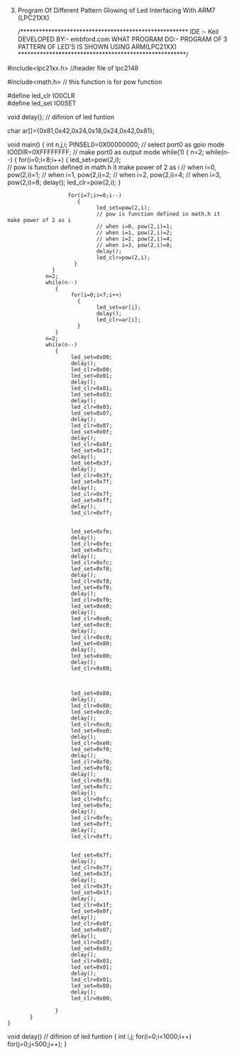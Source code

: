3. Program Of Different Pattern Glowing of Led  Interfacing With ARM7 (LPC21XX) 
 

	/******************************************************
IDE :- Keil
DEVELOPED BY:- embford.com
WHAT PROGRAM DO:- PROGRAM OF 3 PATTERN OF LED'S IS SHOWN 
USING ARM(LPC21XX)
******************************************************/
 
#include<lpc21xx.h>  //header file of lpc2148
 
#include<math.h>  // this function is for pow function
 
#define led_clr IO0CLR   
#define led_set IO0SET
 
void delay();  // difinion of led funtion
 
char ar[]={0x81,0x42,0x24,0x18,0x24,0x42,0x81};
 
void main()
   {
        int n,j,i;
        PINSEL0=0X00000000;   // select port0 as gpio mode
        IO0DIR=0XFFFFFFFF;    // make port0 as output mode 
        while(1)
          {
                n=2;
                while(n--)
                  {
                        for(i=0;i<8;i++)
                          {
                                led_set=pow(2,i);  
                                // pow is function defined in math.h it make power of 2 as i
                                // when i=0, pow(2,i)=1;
                                // when i=1, pow(2,i)=2;
                                // when i=2, pow(2,i)=4;
                                // when i=3, pow(2,i)=8;
                               delay();
                               led_clr=pow(2,i);
                          }
                                                                                                
                       for(i=7;i>=0;i--)
                          {
                                led_set=pow(2,i);  
                                // pow is function defined in math.h it make power of 2 as i
                                // when i=0, pow(2,i)=1;
                                // when i=1, pow(2,i)=2;
                                // when i=2, pow(2,i)=4;
                                // when i=3, pow(2,i)=8;
                                delay();
                                led_clr=pow(2,i);
                         }
                  }
                n=2;
                while(n--)
                   {
                        for(i=0;i<7;i++)
                          {
                                led_set=ar[i];
                                delay();
                                led_clr=ar[i];
                          }
                   }
                n=2;    
                while(n--)
                   {       
                        led_set=0x00;
                        delay();
                        led_clr=0x00;
                        led_set=0x01;
                        delay();
                        led_clr=0x01;
                        led_set=0x03;
                        delay();
                        led_clr=0x03;
                        led_set=0x07;
                        delay();
                        led_clr=0x07;
                        led_set=0x0f;
                        delay();
                        led_clr=0x0f;
                        led_set=0x1f;
                        delay();
                        led_set=0x3f;
                        delay();
                        led_clr=0x3f;
                        led_set=0x7f;
                        delay();
                        led_clr=0x7f;
                        led_set=0xff;
                        delay();
                        led_clr=0xff;
                
                
                        led_set=0xfe;
                        delay();
                        led_clr=0xfe;
                        led_set=0xfc;
                        delay();
                        led_clr=0xfc;
                        led_set=0xf8;
                        delay();
                        led_clr=0xf8;
                        led_set=0xf0;
                        delay();
                        led_clr=0xf0;
                        led_set=0xe0;
                        delay();
                        led_clr=0xe0;
                        led_set=0xc0;
                        delay();
                        led_clr=0xc0;
                        led_set=0x80;
                        delay();
                        led_set=0x00;
                        delay();
                        led_clr=0x00;
                
                
                
                        led_set=0x80;
                        delay();
                        led_clr=0x80;
                        led_set=0xc0;
                        delay();
                        led_clr=0xc0;
                        led_set=0xe0;
                        delay();
                        led_clr=0xe0;
                        led_set=0xf0;
                        delay();
                        led_clr=0xf0;
                        led_set=0xf8;
                        delay();
                        led_clr=0xf8;
                        led_set=0xfc;
                        delay();
                        led_clr=0xfc;
                        led_set=0xfe;
                        delay();
                        led_clr=0xfe;
                        led_set=0xff;
                        delay();
                        led_clr=0xff;
                
                
                        led_set=0x7f;
                        delay();
                        led_clr=0x7f;
                        led_set=0x3f;
                        delay();
                        led_clr=0x3f;
                        led_set=0x1f;
                        delay();
                        led_clr=0x1f;
                        led_set=0x0f;
                        delay();
                        led_clr=0x0f;
                        led_set=0x07;
                        delay();
                        led_clr=0x07;
                        led_set=0x03;
                        delay();
                        led_clr=0x03;
                        led_set=0x01;
                        delay();
                        led_clr=0x01;
                        led_set=0x00;
                        delay();
                        led_clr=0x00;
    
                   }
           }       
    }
 
void delay()  // difinion of led funtion
  {
      int i,j;
      for(i=0;i<1000;i++)
        for(j=0;j<500;j++);
  }
